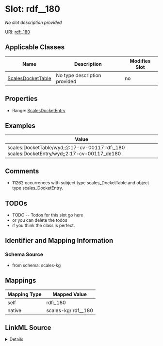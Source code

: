 

# Slot: rdf__180


_No slot description provided_





URI: [rdf:_180](http://www.w3.org/1999/02/22-rdf-syntax-ns#_180)



<!-- no inheritance hierarchy -->





## Applicable Classes

| Name | Description | Modifies Slot |
| --- | --- | --- |
| [ScalesDocketTable](../classes/ScalesDocketTable.md) | No type description provided |  no  |







## Properties

* Range: [ScalesDocketEntry](../classes/ScalesDocketEntry.md)






## Examples

| Value |
| --- |
| scales:DocketTable/wyd;;2:17-cv-00117 rdf:_180 scales:DocketEntry/wyd;;2:17-cv-00117_de180 |

## Comments

* 11262 occurrences with subject type scales_DocketTable and object type scales_DocketEntry.

## TODOs

* TODO -- Todos for this slot go here
* or you can delete the todos
* if you think the class is perfect.

## Identifier and Mapping Information







### Schema Source


* from schema: scales-kg




## Mappings

| Mapping Type | Mapped Value |
| ---  | ---  |
| self | rdf:_180 |
| native | scales-kg/:rdf__180 |




## LinkML Source

<details>
```yaml
name: rdf__180
description: No slot description provided
todos:
- TODO -- Todos for this slot go here
- or you can delete the todos
- if you think the class is perfect.
comments:
- 11262 occurrences with subject type scales_DocketTable and object type scales_DocketEntry.
examples:
- value: scales:DocketTable/wyd;;2:17-cv-00117 rdf:_180 scales:DocketEntry/wyd;;2:17-cv-00117_de180
from_schema: scales-kg
rank: 1000
slot_uri: rdf:_180
alias: rdf__180
domain_of:
- scales_DocketTable
range: scales_DocketEntry

```
</details>